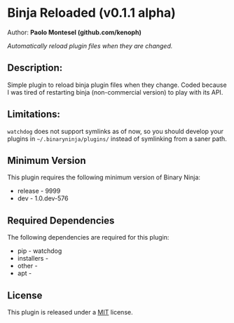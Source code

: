 # Binja Reloaded (v0.1.1 alpha)
Author: **Paolo Montesel (github.com/kenoph)**

_Automatically reload plugin files when they are changed._

## Description:

Simple plugin to reload binja plugin files when they change. Coded because I was tired of restarting binja (non-commercial version) to play with its API.

## Limitations:

`watchdog` does not support symlinks as of now, so you should develop your plugins in `~/.binaryninja/plugins/` instead of symlinking from a saner path.

## Minimum Version

This plugin requires the following minimum version of Binary Ninja:

 * release - 9999
 * dev - 1.0.dev-576


## Required Dependencies

The following dependencies are required for this plugin:

 * pip - watchdog
 * installers - 
 * other - 
 * apt - 


## License

This plugin is released under a [MIT](LICENSE) license.



